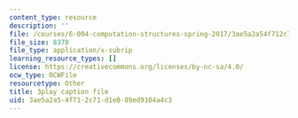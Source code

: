 ```yaml
---
content_type: resource
description: ''
file: /courses/6-004-computation-structures-spring-2017/3ae5a2a54f712c71d1e089ed9104a4c3_56QUjMD3xoI.srt
file_size: 8378
file_type: application/x-subrip
learning_resource_types: []
license: https://creativecommons.org/licenses/by-nc-sa/4.0/
ocw_type: OCWFile
resourcetype: Other
title: 3play caption file
uid: 3ae5a2a5-4f71-2c71-d1e0-89ed9104a4c3
---
```

